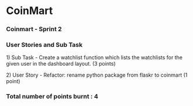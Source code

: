 # CoinMart
<h3>Coinmart - Sprint 2</h3>
<h3>User Stories and Sub Task</h3>
<p>1) Sub Task - Create a watchlist function which lists the watchlists for the given 
user in the dashboard layout. (3 points) </p>
<p>2) User Story - Refactor: rename python package from flaskr to  coinmart (1 point)</p>
<h3>Total number of points burnt : 4 </h3>
